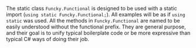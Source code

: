 The static class `Funcky.Functional` is designed to be used with a static import (`using static Funcky.Functional;`). All examples will be as if `using static` was used.
All the methods in `Funcky.Functional` are named to be easily understood without the functional prefix. They are general purpose, and their goal is to unify typical boilerplate code or be more expressive than typical C# ways of doing their job.